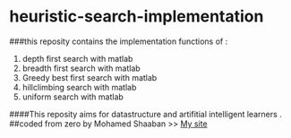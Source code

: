 # heuristic-search-implementation
###this reposity contains the implementation functions of :
1. depth first search with matlab
2. breadth first search with matlab
3. Greedy best first search with matlab
4. hillclimbing search with matlab
5. uniform search with matlab


####This reposity aims for datastructure and artifitial intelligent learners .
##coded from zero by Mohamed Shaaban >> [My site](https://alexgeni.github.io/MySite2.1/index.html) 
